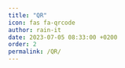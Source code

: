 ```yaml
---
title: "QR"
icon: fas fa-qrcode
author: rain-it
date: 2023-07-05 08:33:00 +0200
order: 2
permalink: /QR/
---
```

<script defer src="https://cloud.umami.is/script.js" data-website-id="3c404cc8-4d77-4514-9529-f89eaa5ae6b1"></script>

<!-- Google tag (gtag.js) -->
<script async src="https://www.googletagmanager.com/gtag/js?id=G-TK08NNTX2Y"></script>
<script>
  window.dataLayer = window.dataLayer || [];
  function gtag(){dataLayer.push(arguments);}
  gtag('js', new Date());
  gtag('config', 'G-TK08NNTX2Y');
</script>
<script>window.location.replace("http://rain-it.github.io")</script>
